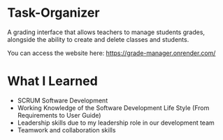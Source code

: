 # Task-Organizer
A grading interface that allows teachers to manage students grades, alongside the ability to create and delete classes and students.

You can access the website here: https://grade-manager.onrender.com/

# What I Learned
- SCRUM Software Development
- Working Knowledge of the Software Development Life Style (From Requirements to User Guide)
- Leadership skills due to my leadership role in our development team
- Teamwork and collaboration skills
